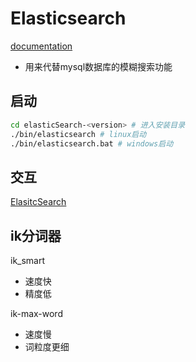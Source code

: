 # Elasticsearch

[documentation](https://www.elastic.co/guide/cn/elasticsearch/guide/current/running-elasticsearch.html)

- 用来代替mysql数据库的模糊搜索功能

## 启动

```bash
cd elasticSearch-<version> # 进入安装目录
./bin/elasticsearch # linux启动
./bin/elasticsearch.bat # windows启动
```

## 交互

[ElasitcSearch](ElasticSearch_Interact.md)

## ik分词器

ik_smart

- 速度快
- 精度低

ik-max-word

- 速度慢
- 词粒度更细

